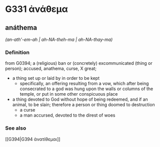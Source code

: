 # G331 ἀνάθεμα

## anáthema

_(an-ath'-em-ah | ah-NA-theh-ma | ah-NA-thay-ma)_

### Definition

from G0394; a (religious) ban or (concretely) excommunicated (thing or person); accused, anathema, curse, X great; 

- a thing set up or laid by in order to be kept
  - specifically, an offering resulting from a vow, which after being consecrated to a god was hung upon the walls or columns of the temple, or put in some other conspicuous place
- a thing devoted to God without hope of being redeemed, and if an animal, to be slain; therefore a person or thing doomed to destruction
  - a curse
  - a man accursed, devoted to the direst of woes

### See also

[[G394|G394 ἀνατίθεμαι]]
